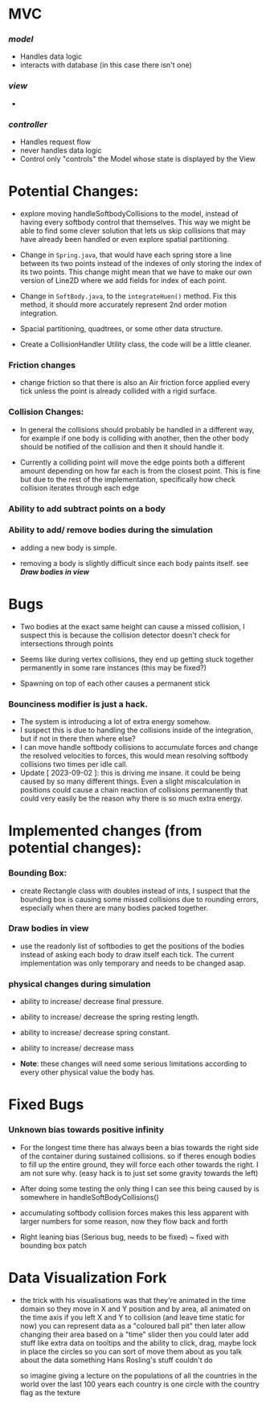 # MVC

### **_model_**

- Handles data logic
- interacts with database (in this case there isn't one)

### **_view_**

-

### **_controller_**

- Handles request flow
- never handles data logic
- Control only "controls" the Model whose state is displayed by the View

# Potential Changes:

- explore moving handleSoftbodyCollisions to the model, instead of having every softbody control that themselves. This way we might be able to find some clever solution that lets us skip collisions that may have already been handled or even explore spatial partitioning.

- Change in `Spring.java`, that would have each spring store a line between its two points instead of the indexes of only storing the index of its two points. This change might mean that we have to make our own version of Line2D where we add fields for index of each point.

- Change in `SoftBody.java`, to the `integrateHuen()` method. Fix this method, it should more accurately represent 2nd order motion integration.

- Spacial partitioning, quadtrees, or some other data structure.

- Create a CollisionHandler Utility class, the code will be a little cleaner.

### Friction changes

- change friction so that there is also an Air friction force applied every tick unless the point is already collided with a rigid surface.

### Collision Changes:

- In general the collisions should probably be handled in a different way, for example if one body is colliding with another, then the other body should be notified of the collision and then it should handle it.

- Currently a colliding point will move the edge points both a different amount depending on how far each is from the closest point. This is fine but due to the rest of the implementation, specifically how check collision iterates through each edge

### Ability to add subtract points on a body

### Ability to add/ remove bodies during the simulation

- adding a new body is simple.

- removing a body is slightly difficult since each body paints itself. see **_Draw bodies in view_**

# Bugs

- Two bodies at the exact same height can cause a missed collision, I suspect this is because the collision detector doesn't check for intersections through points

- Seems like during vertex collisions, they end up getting stuck together permanently in some rare instances (this may be fixed?)

- Spawning on top of each other causes a permanent stick

### Bounciness modifier is just a hack.

- The system is introducing a lot of extra energy somehow.
- I suspect this is due to handling the collisions inside of the integration, but if not in there then where else?
- I can move handle softbody collisions to accumulate forces and change the resolved velocities to forces, this would mean resolving softbody collisions two times per idle call.
- Update [ 2023-09-02 ]: this is driving me insane. it could be being caused by so many different things. Even a slight miscalculation in positions could cause a chain reaction of collisions permanently that could very easily be the reason why there is so much extra energy.

# Implemented changes (from potential changes):

### Bounding Box:

- create Rectangle class with doubles instead of ints, I suspect that the bounding box is causing some missed collisions due to rounding errors, especially when there are many bodies packed together.

### Draw bodies in view

- use the readonly list of softbodies to get the positions of the bodies instead of asking each body to draw itself each tick. The current implementation was only temporary and needs to be changed asap.

### physical changes during simulation

- ability to increase/ decrease final pressure.

- ability to increase/ decrease the spring resting length.

- ability to increase/ decrease spring constant.

- ability to increase/ decrease mass

- **Note**: these changes will need some serious limitations according to every other physical value the body has.

# Fixed Bugs

### Unknown bias towards positive infinity

- For the longest time there has always been a bias towards the right side of the container during sustained collisions. so if theres enough bodies to fill up the entire ground, they will force each other towards the right. I am not sure why. (easy hack is to just set some gravity towards the left)

- After doing some testing the only thing I can see this being caused by is somewhere in handleSoftBodyCollisions()

- accumulating softbody collision forces makes this less apparent with larger numbers for some reason, now they flow back and forth

- Right leaning bias (Serious bug, needs to be fixed) ~ fixed with bounding box patch

# Data Visualization Fork

- <p> the trick with his visualisations was that they're animated in the time domain
    so they move in X and Y position and by area, all animated on the time axis
    if you left X and Y to collision (and leave time static for now) you can represent data as a "coloured ball pit"
    then later allow changing their area based on a "time" slider
    then you could later add stuff like extra data on tooltips
    and the ability to click, drag, maybe lock in place the circles
    so you can sort of move them about as you talk about the data 
    something Hans Rosling's stuff couldn't do
      </p>
      <p>
      so imagine giving a lecture on the populations of all the countries in the world over the last 100 years
  each country is one circle with the country flag as the texture
  </p>

